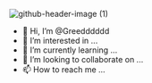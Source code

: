 ![github-header-image (1)](https://user-images.githubusercontent.com/101616140/171069610-601d4ebc-4c97-44e0-a977-a867b4f3cf39.png)

- 👋 Hi, I’m @Greedddddd
- 👀 I’m interested in ...
- 🌱 I’m currently learning ...
- 💞️ I’m looking to collaborate on ...
- 📫 How to reach me ...

<!---![github-header-image](https://user-images.githubusercontent.com/101616140/171069422-865f2fe3-90e1-4a20-b852-0422b0ba6927.png)

Greedddddd/Greedddddd is a ✨ special ✨ repository because its `README.md` (this file) appears on your GitHub profile.
You can click the Preview link to take a look at your changes.
--->
